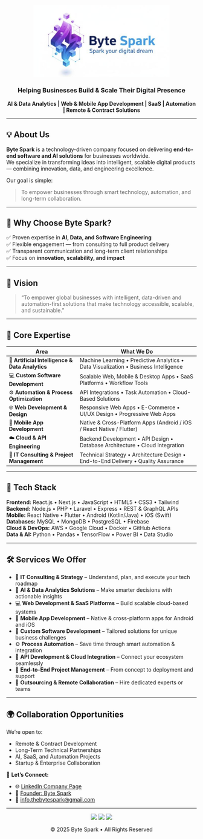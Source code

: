 <!-- Byte Spark GitHub Organization README -->
<p align="center">
  <img src="https://github.com/theByteSpark/theByteSpark/blob/main/byte%20Spark%20logo.png" alt="Byte Spark Logo" width="360"/>
</p>

<h3 align="center">
  Helping Businesses Build & Scale Their Digital Presence  
</h3>

<p align="center">
  <strong>AI & Data Analytics | Web & Mobile App Development | SaaS | Automation | Remote & Contract Solutions</strong>  
</p>

---

## 💡 About Us

**Byte Spark** is a technology-driven company focused on delivering **end-to-end software and AI solutions** for businesses worldwide.  
We specialize in transforming ideas into intelligent, scalable digital products — combining innovation, data, and engineering excellence.

Our goal is simple:  
> To empower businesses through smart technology, automation, and long-term collaboration.

---
## 💬 Why Choose Byte Spark?

✅ Proven expertise in **AI, Data, and Software Engineering**  
✅ Flexible engagement — from consulting to full product delivery  
✅ Transparent communication and long-term client relationships  
✅ Focus on **innovation, scalability, and impact**

---

## 🧭 Vision

> “To empower global businesses with intelligent, data-driven and automation-first solutions that make technology accessible, scalable, and sustainable.”

---
## 🧠 Core Expertise

| Area | What We Do |
|------|-------------|
| 🤖 **Artificial Intelligence & Data Analytics** | Machine Learning • Predictive Analytics • Data Visualization • Business Intelligence |
| 💻 **Custom Software Development** | Scalable Web, Mobile & Desktop Apps • SaaS Platforms • Workflow Tools |
| ⚙️ **Automation & Process Optimization** | API Integrations • Task Automation • Cloud-Based Solutions |
| 🌐 **Web Development & Design** | Responsive Web Apps • E-Commerce • UI/UX Design • Progressive Web Apps |
| 📱 **Mobile App Development** | Native & Cross-Platform Apps (Android / iOS / React Native / Flutter) |
| ☁️ **Cloud & API Engineering** | Backend Development • API Design • Database Architecture • Cloud Integration |
| 🧩 **IT Consulting & Project Management** | Technical Strategy • Architecture Design • End-to-End Delivery • Quality Assurance |

---

## 🔧 Tech Stack

**Frontend:** React.js • Next.js • JavaScript • HTML5 • CSS3 • Tailwind  
**Backend:** Node.js • PHP • Laravel • Express • REST & GraphQL APIs  
**Mobile:** React Native • Flutter • Android (Kotlin/Java) • iOS (Swift)  
**Databases:** MySQL • MongoDB • PostgreSQL • Firebase  
**Cloud & DevOps:** AWS • Google Cloud • Docker • GitHub Actions  
**Data & AI:** Python • Pandas • TensorFlow • Power BI • Data Studio  

---

## 🛠️ Services We Offer

- 🧩 **IT Consulting & Strategy** – Understand, plan, and execute your tech roadmap  
- 🧠 **AI & Data Analytics Solutions** – Make smarter decisions with actionable insights  
- 💻 **Web Development & SaaS Platforms** – Build scalable cloud-based systems  
- 📱 **Mobile App Development** – Native & cross-platform apps for Android and iOS  
- 🧾 **Custom Software Development** – Tailored solutions for unique business challenges  
- ⚙️ **Process Automation** – Save time through smart automation & integration  
- 🔗 **API Development & Cloud Integration** – Connect your ecosystem seamlessly  
- 🧱 **End-to-End Project Management** – From concept to deployment and support  
- 🤝 **Outsourcing & Remote Collaboration** – Hire dedicated experts or teams  

---

## 🌍 Collaboration Opportunities

We’re open to:
- Remote & Contract Development  
- Long-Term Technical Partnerships  
- AI, SaaS, and Automation Projects  
- Startup & Enterprise Collaboration  

📩 **Let’s Connect:**  
- 🌐 [LinkedIn Company Page](https://www.linkedin.com/company/109429917)  
- 👤 [Founder: Byte Spark](https://www.linkedin.com/in/byte-spark/)  
- 📧 info.thebytespark@gmail.com  

---

<p align="center">
  <img src="https://img.shields.io/badge/AI%20%26%20Data%20Analytics-Enabled-blue?style=for-the-badge"/>
  <img src="https://img.shields.io/badge/Web%20%26%20Mobile%20Development-Active-green?style=for-the-badge"/>
  <img src="https://img.shields.io/badge/Open%20for%20Collaboration-Yes-orange?style=for-the-badge"/>
</p>

<p align="center">
  © 2025 Byte Spark • All Rights Reserved  
</p>

